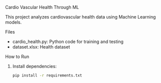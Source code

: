 Cardio Vascular Health Through ML

This project analyzes cardiovascular health data using Machine Learning models.

 Files
- cardio_health.py: Python code for training and testing
- dataset.xlsx: Health dataset

 How to Run
1. Install dependencies:
   ```bash
   pip install -r requirements.txt